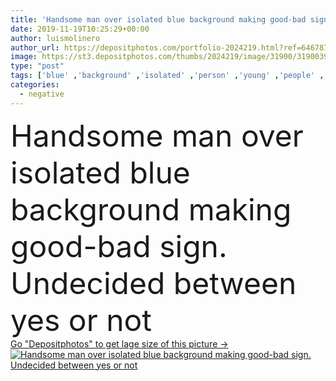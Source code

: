 ```yaml
---
title: 'Handsome man over isolated blue background making good-bad sign. Undecided between yes or not'
date: 2019-11-19T10:25:29+00:00
author: luismolinero
author_url: https://depositphotos.com/portfolio-2024219.html?ref=64678756
image: https://st3.depositphotos.com/thumbs/2024219/image/31900/319003948/api_thumb_450.jpg?forcejpeg=true
type: "post"
tags: ['blue' ,'background' ,'isolated' ,'person' ,'young' ,'people' ,'success' ,'caucasian' ,'up' ,'male' ,'man' ,'Men' ,'concept' ,'wall' ,'beard' ,'finger' ,'thumb' ,'down' ,'problem' ,'negative' ,'choose' ,'bad' ,'guy' ,'handsome' ,'positive' ,'good' ,'gesture' ,'agree' ,'like' ,'confused' ,'opposite' ,'Hispanic' ,'disagree' ,'dislike' ,'undecided' ]
categories: 
  - negative
---
```

<div aling="center">
            <font size="60"> Handsome man over isolated blue background making good-bad sign. Undecided between yes or not</font>   
</div>
<div>
    <a href='https://st3.depositphotos.com/thumbs/2024219/image/31900/319003948/api_thumb_450.jpg?forcejpeg=true?ref=64678756' target=_blank > Go "Depositphotos" to get lage size of this picture ->
        <img href='https://st3.depositphotos.com/thumbs/2024219/image/31900/319003948/api_thumb_450.jpg?forcejpeg=true?ref=64678756' src='https://st3.depositphotos.com/2024219/31900/i/950/depositphotos_319003948-stock-photo-handsome-man-isolated-blue-background.jpg?forcejpeg=true' alt='Handsome man over isolated blue background making good-bad sign. Undecided between yes or not' >
    </a>
</div>
